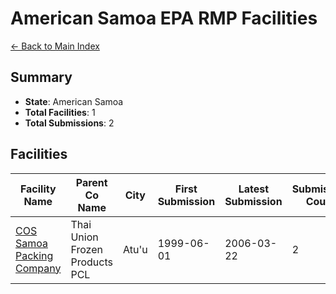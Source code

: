 # American Samoa EPA RMP Facilities

[← Back to Main Index](../../index.md)

## Summary

- **State**: American Samoa
- **Total Facilities**: 1
- **Total Submissions**: 2

## Facilities

| Facility Name | Parent Co Name | City | First Submission | Latest Submission | Submission Count |
|---------------|----------------|------|------------------|-------------------|------------------|
| [COS Samoa Packing Company](facilities/100000015805/index.md) | Thai Union Frozen Products PCL | Atu'u | 1999-06-01 | 2006-03-22 | 2 |
